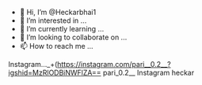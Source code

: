 - 👋 Hi, I’m @Heckarbhai1
- 👀 I’m interested in ...
- 🌱 I’m currently learning ...
- 💞️ I’m looking to collaborate on ...
- 📫 How to reach me ...

<!---
Heckarbhai1/Heckarbhai1 is a ✨ special ✨ repository because its `README.md` (this file) appears on your GitHub profile.
You can click the Preview link to take a look at your changes.
--->
Instagram..._+(https://instagram.com/pari__0.2__?igshid=MzRlODBiNWFlZA==
pari_0.2__
Instagram heckar

